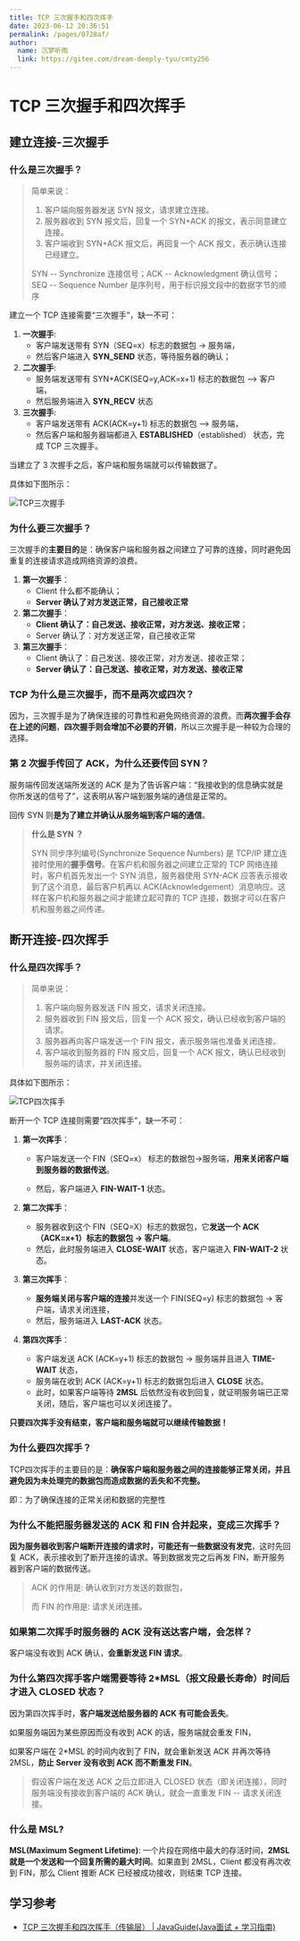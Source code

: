 ```yaml
---
title: TCP 三次握手和四次挥手
date: 2023-06-12 20:36:51
permalink: /pages/0728af/
author: 
  name: 沉梦听雨
  link: https://gitee.com/dream-deeply-tyu/cmty256
---
```

# TCP 三次握手和四次挥手

## 建立连接-三次握手

### 什么是三次握手？

> 简单来说：
>
> 1. 客户端向服务器发送 SYN 报文，请求建立连接。
> 2. 服务器收到 SYN 报文后，回复一个 SYN+ACK 的报文，表示同意建立连接。
> 3. 客户端收到 SYN+ACK 报文后，再回复一个 ACK 报文，表示确认连接已经建立。
>
> SYN -- Synchronize 连接信号；ACK -- Acknowledgment 确认信号；SEQ -- Sequence Number 是序列号，用于标识报文段中的数据字节的顺序

建立一个 TCP 连接需要“三次握手”，缺一不可：

1. **一次握手**: 
   - 客户端发送带有 SYN（SEQ=x）标志的数据包 -> 服务端，
   - 然后客户端进入 **SYN_SEND** 状态，等待服务器的确认；
2. **二次握手**: 
   - 服务端发送带有 SYN+ACK(SEQ=y,ACK=x+1) 标志的数据包 –> 客户端，
   - 然后服务端进入 **SYN_RECV** 状态
3. **三次握手**: 
   - 客户端发送带有 ACK(ACK=y+1) 标志的数据包 –> 服务端，
   - 然后客户端和服务器端都进入 **ESTABLISHED**（established） 状态，完成 TCP 三次握手。

当建立了 3 次握手之后，客户端和服务端就可以传输数据了。

具体如下图所示：

![TCP三次握手](https://img-blog.csdnimg.cn/e2adbee7d2d24406898a1e825853443e.png)

### 为什么要三次握手？

三次握手的**主要目的**是：确保客户端和服务器之间建立了可靠的连接，同时避免因重复的连接请求造成网络资源的浪费。

1. **第一次握手**：
   - Client 什么都不能确认；
   - **Server 确认了对方发送正常，自己接收正常**
2. **第二次握手**：
   - **Client 确认了：自己发送、接收正常，对方发送、接收正常**；
   - Server 确认了：对方发送正常，自己接收正常
3. **第三次握手**：
   - Client 确认了：自己发送、接收正常，对方发送、接收正常；
   - **Server 确认了：自己发送、接收正常，对方发送、接收正常**

### TCP 为什么是三次握手，而不是两次或四次？

因为，三次握手是为了确保连接的可靠性和避免网络资源的浪费。而**两次握手会存在上述的问题**，**四次握手则会增加不必要的开销**，所以三次握手是一种较为合理的选择。

### 第 2 次握手传回了 ACK，为什么还要传回 SYN？

服务端传回发送端所发送的 ACK 是为了告诉客户端：“我接收到的信息确实就是你所发送的信号了”，这表明从客户端到服务端的通信是正常的。

回传 SYN 则**是为了建立并确认从服务端到客户端的通信**。

> **什么是 SYN ？**
>
> SYN 同步序列编号(Synchronize Sequence Numbers) 是 TCP/IP 建立连接时使用的**握手信号**。在客户机和服务器之间建立正常的 TCP 网络连接时，客户机首先发出一个 SYN 消息，服务器使用 SYN-ACK 应答表示接收到了这个消息，最后客户机再以 ACK(Acknowledgement）消息响应。这样在客户机和服务器之间才能建立起可靠的 TCP 连接，数据才可以在客户机和服务器之间传递。

## 断开连接-四次挥手

### 什么是四次挥手？

> 简单来说：
>
> 1. 客户端向服务器发送 FIN 报文，请求关闭连接。
> 2. 服务器收到 FIN 报文后，回复一个 ACK 报文，确认已经收到客户端的请求。
> 3. 服务器再向客户端发送一个 FIN 报文，表示服务端也准备关闭连接。
> 4. 客户端收到服务器的 FIN 报文后，回复一个 ACK 报文，确认已经收到服务端的请求，并关闭连接。

具体如下图所示：

![TCP四次挥手](https://img-blog.csdnimg.cn/bc9d9193b7dd4f7b9928e274b06c9bff.png)

断开一个 TCP 连接则需要“四次挥手”，缺一不可：

1. **第一次挥手**：

   - 客户端发送一个 FIN（SEQ=x） 标志的数据包->服务端，**用来关闭客户端到服务器的数据传送**。

   - 然后，客户端进入 **FIN-WAIT-1** 状态。

2. **第二次挥手**：
   - 服务器收到这个 FIN（SEQ=X）标志的数据包，它**发送一个 ACK（ACK=x+1）标志的数据包 -> 客户端**。
   - 然后，此时服务端进入 **CLOSE-WAIT** 状态，客户端进入 **FIN-WAIT-2** 状态。
   
3. **第三次挥手**：

   - **服务端关闭与客户端的连接**并发送一个 FIN(SEQ=y) 标志的数据包 -> 客户端，请求关闭连接，
   - 然后，服务端进入 **LAST-ACK** 状态。

4. **第四次挥手**：

   - 客户端发送 ACK (ACK=y+1) 标志的数据包 -> 服务端并且进入 **TIME-WAIT** 状态，
   - 服务端在收到 ACK (ACK=y+1) 标志的数据包后进入 **CLOSE** 状态。
   - 此时，如果客户端等待 **2MSL** 后依然没有收到回复，就证明服务端已正常关闭，随后，客户端也可以关闭连接了。

**只要四次挥手没有结束，客户端和服务端就可以继续传输数据！**

### 为什么要四次挥手？

TCP四次挥手的主要目的是：**确保客户端和服务器之间的连接能够正常关闭，并且避免因为未处理完的数据包而造成数据的丢失和不完整。**

即：为了确保连接的正常关闭和数据的完整性

### 为什么不能把服务器发送的 ACK 和 FIN 合并起来，变成三次挥手？

**因为服务器收到客户端断开连接的请求时，可能还有一些数据没有发完**，这时先回复 ACK，表示接收到了断开连接的请求。等到数据发完之后再发 FIN，断开服务器到客户端的数据传送。

>ACK 的作用是: 确认收到对方发送的数据包，
>
>而 FIN 的作用是: 请求关闭连接。

### 如果第二次挥手时服务器的 ACK 没有送达客户端，会怎样？

客户端没有收到 ACK 确认，**会重新发送 FIN 请求**。

### 为什么第四次挥手客户端需要等待 2*MSL（报文段最长寿命）时间后才进入 CLOSED 状态？

因为第四次挥手时，**客户端发送给服务器的 ACK 有可能会丢失**。

如果服务端因为某些原因而没有收到 ACK 的话，服务端就会重发 FIN，

如果客户端在 2*MSL 的时间内收到了 FIN，就会重新发送 ACK 并再次等待 2MSL，**防止 Server 没有收到 ACK 而不断重发 FIN**。

> 假设客户端在发送 ACK 之后立即进入 CLOSED 状态（即关闭连接），同时 服务端没有接收到客户端的 ACK 确认，就会一直重发 FIN -- 请求关闭连接。

### 什么是 MSL?

**MSL(Maximum Segment Lifetime)**: 一个片段在网络中最大的存活时间，**2MSL 就是一个发送和一个回复所需的最大时间**。如果直到 2MSL，Client 都没有再次收到 FIN，那么 Client 推断 ACK 已经被成功接收，则结束 TCP 连接。

## 学习参考

- [TCP 三次握手和四次挥手（传输层） | JavaGuide(Java面试 + 学习指南)](https://javaguide.cn/cs-basics/network/tcp-connection-and-disconnection.html)

